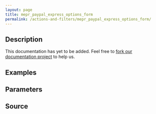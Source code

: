 ```yaml
---
layout: page
title: mepr_paypal_express_options_form
permalink: /actions-and-filters/mepr_paypal_express_options_form/
---
```


## Description

This documentation has yet to be added. Feel free to [fork our documentation project](https://github.com/caseproof/memberpress-docs) to help us.

## Examples


## Parameters


## Source

